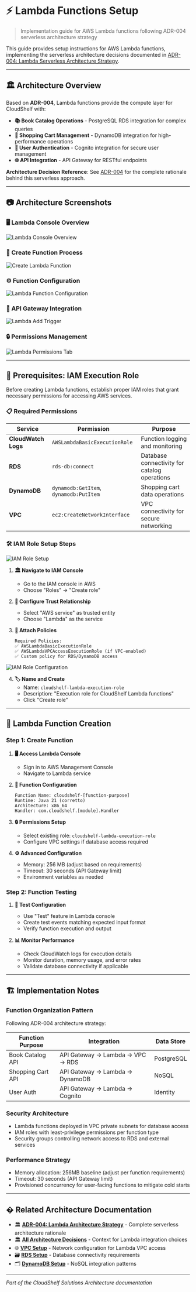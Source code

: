 # ⚡ Lambda Functions Setup

> Implementation guide for AWS Lambda functions following ADR-004 serverless architecture strategy

This guide provides setup instructions for AWS Lambda functions, implementing the serverless architecture decisions documented in [ADR-004: Lambda Serverless Architecture Strategy](../architecture-decisions.md#adr-004-lambda-serverless-architecture-strategy).

---

## 🏛️ Architecture Overview

Based on **ADR-004**, Lambda functions provide the compute layer for CloudShelf with:

- **📚 Book Catalog Operations** - PostgreSQL RDS integration for complex queries
- **🛒 Shopping Cart Management** - DynamoDB integration for high-performance operations
- **👤 User Authentication** - Cognito integration for secure user management
- **🌐 API Integration** - API Gateway for RESTful endpoints

**Architecture Decision Reference**: See [ADR-004](../architecture-decisions.md#adr-004) for the complete rationale behind this serverless approach.

---

## 📷 Architecture Screenshots

### **🖥️ Lambda Console Overview**

![Lambda Console Overview](./Lambda-Console-Overview.png)

### **🔧 Create Function Process**

![Create Lambda Function](./Lambda-Create-Function.png)

### **⚙️ Function Configuration**

![Lambda Function Configuration](./Lambda-Function-Configuration.png)

### **🔌 API Gateway Integration**

![Lambda Add Trigger](./Lambda-Add-Trigger.png)

### **🔒 Permissions Management**

![Lambda Permissions Tab](./Lambda-Permissions-Tab.png)

---

## 🔐 Prerequisites: IAM Execution Role

Before creating Lambda functions, establish proper IAM roles that grant necessary permissions for accessing AWS services.

### **📋 Required Permissions**

| Service             | Permission                             | Purpose                                      |
| ------------------- | -------------------------------------- | -------------------------------------------- |
| **CloudWatch Logs** | `AWSLambdaBasicExecutionRole`          | Function logging and monitoring              |
| **RDS**             | `rds-db:connect`                       | Database connectivity for catalog operations |
| **DynamoDB**        | `dynamodb:GetItem`, `dynamodb:PutItem` | Shopping cart data operations                |
| **VPC**             | `ec2:CreateNetworkInterface`           | VPC connectivity for secure networking       |

### **🛠️ IAM Role Setup Steps**

![IAM Role Setup](./Lambda-IAM-Role-Setup-Step1.png)

1. **🏛️ Navigate to IAM Console**

   - Go to the IAM console in AWS
   - Choose "Roles" → "Create role"

2. **🎯 Configure Trust Relationship**

   - Select "AWS service" as trusted entity
   - Choose "Lambda" as the service

3. **📜 Attach Policies**
   ```
   Required Policies:
   ✅ AWSLambdaBasicExecutionRole
   ✅ AWSLambdaVPCAccessExecutionRole (if VPC-enabled)
   ✅ Custom policy for RDS/DynamoDB access
   ```

![IAM Role Configuration](./Lambda-IAM-Role-Configuration-Step2.png)

4. **🏷️ Name and Create**
   - Name: `cloudshelf-lambda-execution-role`
   - Description: "Execution role for CloudShelf Lambda functions"
   - Click "Create role"

---

## 🚀 Lambda Function Creation

### **Step 1: Create Function**

1. **🖥️ Access Lambda Console**

   - Sign in to AWS Management Console
   - Navigate to Lambda service

2. **📝 Function Configuration**

   ```
   Function Name: cloudshelf-[function-purpose]
   Runtime: Java 21 (corretto)
   Architecture: x86_64
   Handler: com.cloudshelf.[module].Handler
   ```

3. **🔒 Permissions Setup**

   - Select existing role: `cloudshelf-lambda-execution-role`
   - Configure VPC settings if database access required

4. **⚙️ Advanced Configuration**
   - Memory: 256 MB (adjust based on requirements)
   - Timeout: 30 seconds (API Gateway limit)
   - Environment variables as needed

### **Step 2: Function Testing**

1. **🧪 Test Configuration**

   - Use "Test" feature in Lambda console
   - Create test events matching expected input format
   - Verify function execution and output

2. **📊 Monitor Performance**
   - Check CloudWatch logs for execution details
   - Monitor duration, memory usage, and error rates
   - Validate database connectivity if applicable

---

## 🏗️ Implementation Notes

### **Function Organization Pattern**

Following ADR-004 architecture strategy:

| Function Purpose  | Integration                      | Data Store |
| ----------------- | -------------------------------- | ---------- |
| Book Catalog API  | API Gateway → Lambda → VPC → RDS | PostgreSQL |
| Shopping Cart API | API Gateway → Lambda → DynamoDB  | NoSQL      |
| User Auth         | API Gateway → Lambda → Cognito   | Identity   |

### **Security Architecture**

- Lambda functions deployed in VPC private subnets for database access
- IAM roles with least-privilege permissions per function type
- Security groups controlling network access to RDS and external services

### **Performance Strategy**

- Memory allocation: 256MB baseline (adjust per function requirements)
- Timeout: 30 seconds (API Gateway limit)
- Provisioned concurrency for user-facing functions to mitigate cold starts

---

## � Related Architecture Documentation

- 🏛️ [**ADR-004: Lambda Architecture Strategy**](../architecture-decisions.md#adr-004) - Complete serverless architecture rationale
- 🏛️ [**All Architecture Decisions**](../architecture-decisions.md) - Context for Lambda integration choices
- 🌐 [**VPC Setup**](../vpc/setup-vpc-reference.md) - Network configuration for Lambda VPC access
- 🗃️ [**RDS Setup**](../setup-rds.md) - Database connectivity requirements
- 🗂️ [**DynamoDB Setup**](../dynamodb/setup-dynamodb.md) - NoSQL integration patterns

---

_Part of the CloudShelf Solutions Architecture documentation_
